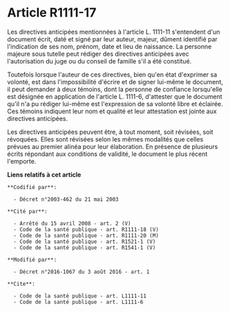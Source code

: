 # Article R1111-17

Les directives anticipées mentionnées à l'article L. 1111-11 s'entendent d'un document écrit, daté et signé par leur auteur,
majeur, dûment identifié par l'indication de ses nom, prénom, date et lieu de naissance. La personne majeure sous tutelle
peut rédiger des directives anticipées avec l'autorisation du juge ou du conseil de famille s'il a été constitué. 

Toutefois lorsque l'auteur de ces directives, bien qu'en état d'exprimer sa volonté, est dans l'impossibilité d'écrire et de
signer lui-même le document, il peut demander à deux témoins, dont la personne de confiance lorsqu'elle est désignée en
application de l'article L. 1111-6, d'attester que le document qu'il n'a pu rédiger lui-même est l'expression de sa volonté
libre et éclairée. Ces témoins indiquent leur nom et qualité et leur attestation est jointe aux directives anticipées. 

Les directives anticipées peuvent être, à tout moment, soit révisées, soit révoquées. Elles sont révisées selon les mêmes
modalités que celles prévues au premier alinéa pour leur élaboration. En présence de plusieurs écrits répondant aux
conditions de validité, le document le plus récent l'emporte.

**Liens relatifs à cet article**

	**Codifié par**:

	  - Décret n°2003-462 du 21 mai 2003

	**Cité par**:

	  - Arrêté du 15 avril 2008 - art. 2 (V)
	  - Code de la santé publique - art. R1111-18 (V)
	  - Code de la santé publique - art. R1111-20 (M)
	  - Code de la santé publique - art. R1521-1 (V)
	  - Code de la santé publique - art. R1541-1 (V)

	**Modifié par**:

	  - Décret n°2016-1067 du 3 août 2016 - art. 1

	**Cite**:

	  - Code de la santé publique - art. L1111-11
	  - Code de la santé publique - art. L1111-6
